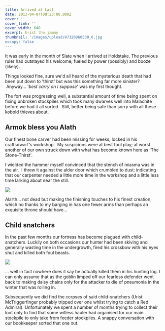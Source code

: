 ```yaml
---
title: Arrived at Last
date: 2013-04-07T08:23:00.000Z
cover: ''
cover_link: ''
cover_width: 640
excerpt: Urist the jammy
thumbnail: '/images/upload/47320960539_0.jpg
nocopy: false
---
```

It was early in the month of Slate when I arrived at Holdstake. The previous ruler had outstayed his welcome; fueled by power (possibly) and booze (likely).

Things looked fine, sure we'd all heard of the mysterious death that had been put down to 'thirst' but was this something far more sinister?  Anyway... '_best carry on I suppose_' was my first thought.

The fort was progressing well, a substantial amount of time being spent on fixing unbroken stockpiles which took many dwarves well into Malachite before we had it all sorted.  Still, better being safe than sorry with all these kobold thieves about.

## Armok bless you Alath

Our finest bone carver had been missing for weeks, locked in his craftsdwarf's workshop.  My suspicions were at best foul play; at worst another of our own struck down with what has become known here as 'The Stone-Thirst'.

I wielded the hammer myself convinced that the stench of miasma was in the air.  I threw it against the alder door which crumbled to dust; indicating that our carpenter needed a little more time in the workshop and a little less time larking about near the still.

![](/images/uploads/47320960539_0.jpg)

Alarth... not dead but making the finishing touches to his finest creation, which no thanks to my barging in has one fewer arms than perhaps an exquisite throne should have...

## Child snatchers

In the past few months our fortress has become plagued with child-snatchers.  Luckily on both occasions our hunter had been skiving and generally wasting time in the undergrowth, fired his crossbow with his eyes shut and killed both foul beasts.  

![](/images/uploads/47352971127_0.jpg)

… well in fact nowhere does it say he actually killed them in his hunting log.  I can only assume that as the goblin limped off our fearless defender went back to making daisy chains only for the attacker to die of pneumonia in the winter that was rolling in.

Subsequently we did find the corpses of said child-snatchers (Urist McTriggerfinger probably tripped over one whilst trying to catch a Red Admiral).  Unfortunately we spent a number of months trying to collect their loot only to find that some witless hauler had organised for our main stockpile to only take from feeder stockpiles.  A snappy conversation with our bookkeeper sorted that one out.
